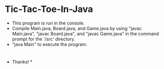 # Tic-Tac-Toe-In-Java
- This program is run in the console. 
- Compile Main.java, Board.java, and Game.java by using "javac Main.java", "javac Board.java", and "javac Game.java" in the command prompt for the '/src' directory. 
- "java Main" to execute the program.
#
* Thanks! *

